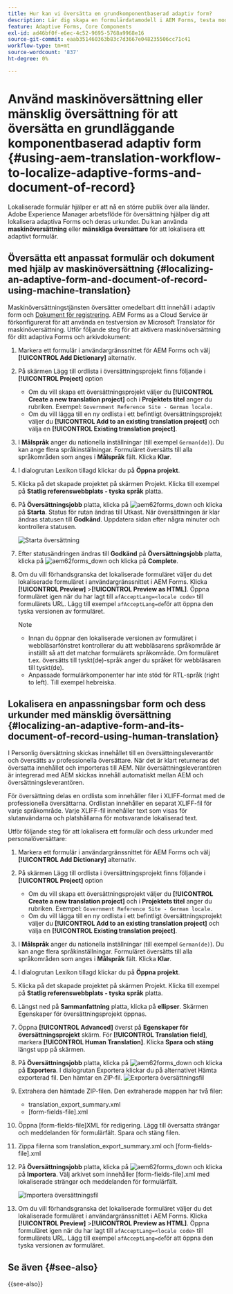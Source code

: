 ```yaml
---
title: Hur kan vi översätta en grundkomponentbaserad adaptiv form?
description: Lär dig skapa en formulärdatamodell i AEM Forms, testa modellen med exempeldata och tjänster och konfigurera olika alternativ för en modell.
feature: Adaptive Forms, Core Components
exl-id: ad46bf0f-e6ec-4c52-9695-5768a9968e16
source-git-commit: eaab351460363b83c7d3667e048235506cc71c41
workflow-type: tm+mt
source-wordcount: '837'
ht-degree: 0%

---
```


# Använd maskinöversättning eller mänsklig översättning för att översätta en grundläggande komponentbaserad adaptiv form {#using-aem-translation-workflow-to-localize-adaptive-forms-and-document-of-record}

Lokaliserade formulär hjälper er att nå en större publik över alla länder. Adobe Experience Manager arbetsflöde för översättning hjälper dig att lokalisera adaptiva Forms och deras urkunder. Du kan använda **maskinöversättning** eller **mänskliga översättare** för att lokalisera ett adaptivt formulär.

## Översätta ett anpassat formulär och dokument med hjälp av maskinöversättning {#localizing-an-adaptive-form-and-document-of-record-using-machine-translation}

Maskinöversättningstjänsten översätter omedelbart ditt innehåll i adaptiv form och [Dokument för registrering](/help/forms/generate-document-of-record-core-components.md). AEM Forms as a Cloud Service är förkonfigurerat för att använda en testversion av Microsoft Translator för maskinöversättning. Utför följande steg för att aktivera maskinöversättning för ditt adaptiva Forms och arkivdokument:

1. Markera ett formulär i användargränssnittet för AEM Forms och välj **[!UICONTROL Add Dictionary]** alternativ.
1. På skärmen Lägg till ordlista i översättningsprojekt finns följande i **[!UICONTROL Project]** option

   * Om du vill skapa ett översättningsprojekt väljer du **[!UICONTROL Create a new translation project]** och i **Projektets titel** anger du rubriken. Exempel: `Government Reference Site - German locale.`
   * Om du vill lägga till en ny ordlista i ett befintligt översättningsprojekt väljer du **[!UICONTROL Add to an existing translation project]** och välja en **[!UICONTROL Existing translation project]**.
1. I **Målspråk** anger du nationella inställningar (till exempel `German(de)`). Du kan ange flera språkinställningar. Formuläret översätts till alla språkområden som anges i **Målspråk** fält. Klicka **Klar**.
1. I dialogrutan Lexikon tillagd klickar du på **Öppna projekt**.
1. Klicka på det skapade projektet på skärmen Projekt. Klicka till exempel på **Statlig referenswebbplats - tyska språk** platta.
1. På **Översättningsjobb** platta, klicka på ![aem62forms_down](assets/aem62forms_downarrow.png) och klicka på **Starta**. Status för rutan ändras till Utkast. När översättningen är klar ändras statusen till **Godkänd**. Uppdatera sidan efter några minuter och kontrollera statusen.

   ![Starta översättning](/help/forms/assets/adaptive-forms-core-components-start-translation.png)
1. Efter statusändringen ändras till **Godkänd** på **Översättningsjobb** platta, klicka på ![aem62forms_down](assets/aem62forms_downarrow.png) och klicka på **Complete**.

1. Om du vill förhandsgranska det lokaliserade formuläret väljer du det lokaliserade formuläret i användargränssnittet i AEM Forms. Klicka **[!UICONTROL Preview]** >**[!UICONTROL Preview as HTML]**. Öppna formuläret igen när du har lagt till `afAcceptLang=<locale code>` till formulärets URL. Lägg till exempel `afAcceptLang=de`för att öppna den tyska versionen av formuläret.


   >[!NOTE]
   >
   >* Innan du öppnar den lokaliserade versionen av formuläret i webbläsarfönstret kontrollerar du att webbläsarens språkområde är inställt så att det matchar formulärets språkområde. Om formuläret t.ex. översätts till tyskt(de)-språk anger du språket för webbläsaren till tyskt(de).
   >* Anpassade formulärkomponenter har inte stöd för RTL-språk (right to left). Till exempel hebreiska.

<!-- 
   Along with the Adaptive form, the auto-generated document of record is also localized.

   For more information on Document of Record settings and configuration, see:

   [Document of Record Template](/help/forms/using/generate-document-of-record-for-non-xfa-based-adaptive-forms.md#p-document-of-record-template-configuration-p)

   [Document of Record settings](/help/forms/using/generate-document-of-record-for-non-xfa-based-adaptive-forms.md#p-document-of-record-settings-p)

1. [Customize the branding information of the document of record](/help/forms/using/generate-document-of-record-for-non-xfa-based-adaptive-forms.md) and ensure that the browser locale is set to the same language to which you have localized the Adaptive Form using machine language. The browser locale helps localize the branding information in the document of record.
1. To view the localized document of record, select Generate Preview. The document of record PDF is generated and opened in a new tab in your browser.

-->

## Lokalisera en anpassningsbar form och dess urkunder med mänsklig översättning {#localizing-an-adaptive-form-and-its-document-of-record-using-human-translation}

I Personlig översättning skickas innehållet till en översättningsleverantör och översätts av professionella översättare. När det är klart returneras det översatta innehållet och importeras till AEM. När översättningsleverantören är integrerad med AEM skickas innehåll automatiskt mellan AEM och översättningsleverantören.

För översättning delas en ordlista som innehåller filer i XLIFF-format med de professionella översättarna. Ordlistan innehåller en separat XLIFF-fil för varje språkområde. Varje XLIFF-fil innehåller text som visas för slutanvändarna och platshållarna för motsvarande lokaliserad text.

Utför följande steg för att lokalisera ett formulär och dess urkunder med personalöversättare:

1. Markera ett formulär i användargränssnittet för AEM Forms och välj **[!UICONTROL Add Dictionary]** alternativ.
1. På skärmen Lägg till ordlista i översättningsprojekt finns följande i **[!UICONTROL Project]** option

   * Om du vill skapa ett översättningsprojekt väljer du **[!UICONTROL Create a new translation project]** och i **Projektets titel** anger du rubriken. Exempel: `Government Reference Site - German locale.`
   * Om du vill lägga till en ny ordlista i ett befintligt översättningsprojekt väljer du **[!UICONTROL Add to an existing translation project]** och välja en **[!UICONTROL Existing translation project]**.
1. I **Målspråk** anger du nationella inställningar (till exempel `German(de)`). Du kan ange flera språkinställningar. Formuläret översätts till alla språkområden som anges i **Målspråk** fält. Klicka **Klar**.
1. I dialogrutan Lexikon tillagd klickar du på **Öppna projekt**.
1. Klicka på det skapade projektet på skärmen Projekt. Klicka till exempel på **Statlig referenswebbplats - tyska språk** platta.
1. Längst ned på **Sammanfattning** platta, klicka på **ellipser**. Skärmen Egenskaper för översättningsprojekt öppnas.
1. Öppna **[!UICONTROL Advanced]** överst på **Egenskaper för översättningsprojekt** skärm. För **[!UICONTROL Translation field]**, markera **[!UICONTROL Human Translation]**. Klicka **Spara och stäng** längst upp på skärmen.
1. På **Översättningsjobb** platta, klicka på ![aem62forms_down](assets/aem62forms_downarrow.png) och klicka på **Exportera**. I dialogrutan Exportera klickar du på alternativet Hämta exporterad fil. Den hämtar en ZIP-fil.
   ![Exportera översättningsfil](/help/forms/assets/adaptive-forms-core-components-start-translation-export.png)
1. Extrahera den hämtade ZIP-filen. Den extraherade mappen har två filer:
   * translation_export_summary.xml
   * [form-fields-file].xml
1. Öppna [form-fields-file]XML för redigering. Lägg till översatta strängar och meddelanden för formulärfält. Spara och stäng filen.
1. Zippa filerna som translation_export_summary.xml och [form-fields-file].xml
1. På **Översättningsjobb** platta, klicka på ![aem62forms_down](assets/aem62forms_downarrow.png) och klicka på **Importera**. Välj arkivet som innehåller [form-fields-file].xml med lokaliserade strängar och meddelanden för formulärfält.

   ![Importera översättningsfil](/help/forms/assets/adaptive-forms-core-components-start-translation-import.png)

1. Om du vill förhandsgranska det lokaliserade formuläret väljer du det lokaliserade formuläret i användargränssnittet i AEM Forms. Klicka **[!UICONTROL Preview]** >**[!UICONTROL Preview as HTML]**. Öppna formuläret igen när du har lagt till `afAcceptLang=<locale code>` till formulärets URL. Lägg till exempel `afAcceptLang=de`för att öppna den tyska versionen av formuläret.

## Se även {#see-also}

{{see-also}}